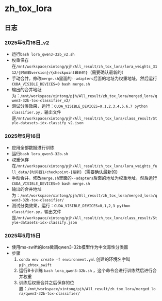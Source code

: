 # zh_tox_lora

## 日志
### 2025年5月16日_v2
- 运行`bash lora_qwen3-32b_v2.sh`
- 权重保存在`/mnt/workspace/xintong/pjh/All_result/zh_tox_lora/lora_weights_3112/{时间戳version}/{checkpoint最新的}`（需要确认最新的）
- 手动合并，修改`merge.sh`里面的`--adapters`后面的地址为权重地址，然后运行`CUDA_VISIBLE_DEVICES=0 bash merge.sh`
- 输出的合并地址为：`/mnt/workspace/xintong/pjh/All_result/zh_tox_lora/merged_lora/qwen3-32b-tox-classifier_v2/`
- 测试分类效果，运行：`CUDA_VISIBLE_DEVICES=0,1,2,3,4,5,6,7 python classifier.py`，输出文件是`/mnt/workspace/xintong/pjh/All_result/zh_tox_lora/class_result/Style-datasets-idx-classify_v2.json`

### 2025年5月16日
- 应用全部数据进行训练
- 运行`bash lora_qwen3-32b.sh`
- 权重保存在`/mnt/workspace/xintong/pjh/All_result/zh_tox_lora/lora_weights_full_data/{时间戳}/checkpoint-{最新}`（需要确认最新的）
- 手动合并，修改`merge.sh`里面的`--adapters`后面的地址为权重地址，然后运行`CUDA_VISIBLE_DEVICES=0 bash merge.sh`
- 输出的合并地址为：`/mnt/workspace/xintong/pjh/All_result/zh_tox_lora/merged_lora/qwen3-32b-tox-classifier/`
- 测试分类效果，运行：`CUDA_VISIBLE_DEVICES=0,1,2,3 python classifier.py`，输出文件是`/mnt/workspace/xintong/pjh/All_result/zh_tox_lora/class_result/Style-datasets-idx-classify.json`

### 2025年5月15日
- 使用ms-swift的lora微调qwen3-32b模型作为中文毒性分类器
- 步骤
    1. `conda env create -f environment.yml` 创建的环境名字叫`pjh_zhtox_swift`
    2. 运行8卡训练 `bash lora_qwen3-32b.sh` ，这个命令会进行训练然后进行合并权重
    3. 训练后权重合并之后保存的位置：`/mnt/workspace/xintong/pjh/All_result/zh_tox_lora/merged_lora/qwen3-32b-tox-classifier/`
